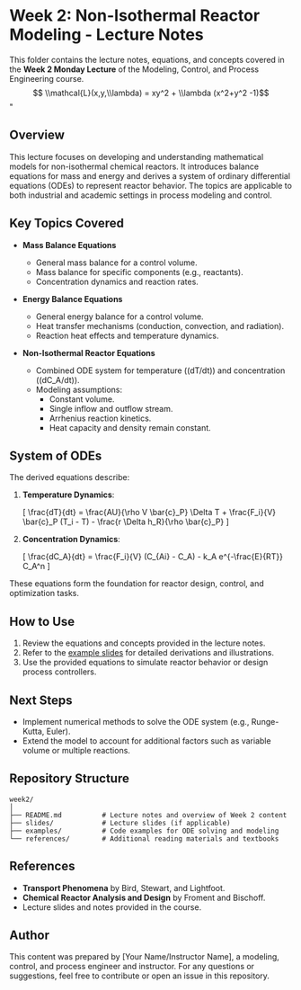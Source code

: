 
# Week 2: Non-Isothermal Reactor Modeling - Lecture Notes

This folder contains the lecture notes, equations, and concepts covered in the **Week 2 Monday Lecture** of the Modeling, Control, and Process Engineering course.
$$ \\mathcal{L}(x,y,\\lambda) =  xy^2 + \\lambda (x^2+y^2 -1)$$"
## Overview
This lecture focuses on developing and understanding mathematical models for non-isothermal chemical reactors. It introduces balance equations for mass and energy and derives a system of ordinary differential equations (ODEs) to represent reactor behavior. The topics are applicable to both industrial and academic settings in process modeling and control.

## Key Topics Covered
- **Mass Balance Equations**
  - General mass balance for a control volume.
  - Mass balance for specific components (e.g., reactants).
  - Concentration dynamics and reaction rates.

- **Energy Balance Equations**
  - General energy balance for a control volume.
  - Heat transfer mechanisms (conduction, convection, and radiation).
  - Reaction heat effects and temperature dynamics.

- **Non-Isothermal Reactor Equations**
  - Combined ODE system for temperature (\(dT/dt\)) and concentration (\(dC_A/dt\)).
  - Modeling assumptions:
    - Constant volume.
    - Single inflow and outflow stream.
    - Arrhenius reaction kinetics.
    - Heat capacity and density remain constant.

## System of ODEs
The derived equations describe:
1. **Temperature Dynamics**:

   \[
   \frac{dT}{dt} = \frac{AU}{\rho V \bar{c}_P} \Delta T + \frac{F_i}{V} \bar{c}_P (T_i - T) - \frac{r \Delta h_R}{\rho \bar{c}_P}
   \]
3. **Concentration Dynamics**:

   \[
   \frac{dC_A}{dt} = \frac{F_i}{V} (C_{Ai} - C_A) - k_A e^{-\frac{E}{RT}} C_A^n
   \]

These equations form the foundation for reactor design, control, and optimization tasks.

## How to Use
1. Review the equations and concepts provided in the lecture notes.
2. Refer to the [example slides](path-to-uploaded-slides-if-applicable) for detailed derivations and illustrations.
3. Use the provided equations to simulate reactor behavior or design process controllers.

## Next Steps
- Implement numerical methods to solve the ODE system (e.g., Runge-Kutta, Euler).
- Extend the model to account for additional factors such as variable volume or multiple reactions.

## Repository Structure
```
week2/
│
├── README.md          # Lecture notes and overview of Week 2 content
├── slides/            # Lecture slides (if applicable)
├── examples/          # Code examples for ODE solving and modeling
└── references/        # Additional reading materials and textbooks
```

## References
- **Transport Phenomena** by Bird, Stewart, and Lightfoot.
- **Chemical Reactor Analysis and Design** by Froment and Bischoff.
- Lecture slides and notes provided in the course.

## Author
This content was prepared by [Your Name/Instructor Name], a modeling, control, and process engineer and instructor. For any questions or suggestions, feel free to contribute or open an issue in this repository.

